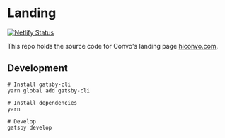 # Landing

[![Netlify Status](https://api.netlify.com/api/v1/badges/6241a39b-98e2-4e0e-b0ec-f391665480c8/deploy-status)](https://app.netlify.com/sites/gallant-morse-8cd4b3/deploys)

This repo holds the source code for Convo's landing page [hiconvo.com](https://hiconvo.com).

## Development

```
# Install gatsby-cli
yarn global add gatsby-cli

# Install dependencies
yarn

# Develop
gatsby develop
```
